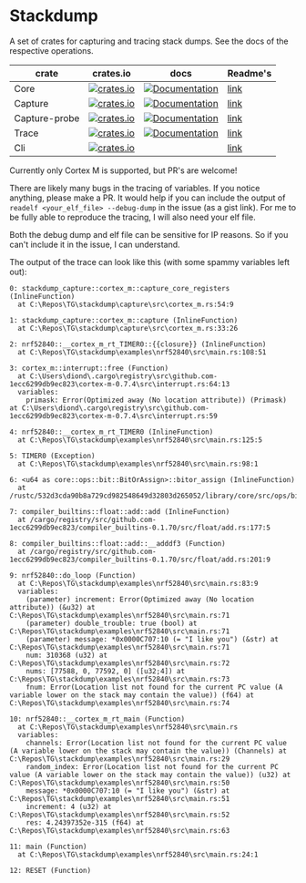 # Stackdump

A set of crates for capturing and tracing stack dumps.
See the docs of the respective operations.

| crate         | crates.io                                                                                                                     | docs                                                                                                           | Readme's                        |
| ------------- | ----------------------------------------------------------------------------------------------------------------------------- | -------------------------------------------------------------------------------------------------------------- | ------------------------------- |
| Core          | [![crates.io](https://img.shields.io/crates/v/stackdump-core.svg)](https://crates.io/crates/stackdump-core)                   | [![Documentation](https://docs.rs/stackdump-core/badge.svg)](https://docs.rs/stackdump-core)                   | [link](core/README.md)          |
| Capture       | [![crates.io](https://img.shields.io/crates/v/stackdump-capture.svg)](https://crates.io/crates/stackdump-capture)             | [![Documentation](https://docs.rs/stackdump-capture/badge.svg)](https://docs.rs/stackdump-capture)             | [link](capture/README.md)       |
| Capture-probe | [![crates.io](https://img.shields.io/crates/v/stackdump-capture-probe.svg)](https://crates.io/crates/stackdump-capture-probe) | [![Documentation](https://docs.rs/stackdump-capture-probe/badge.svg)](https://docs.rs/stackdump-capture-probe) | [link](capture-probe/README.md) |
| Trace         | [![crates.io](https://img.shields.io/crates/v/stackdump-trace.svg)](https://crates.io/crates/stackdump-trace)                 | [![Documentation](https://docs.rs/stackdump-trace/badge.svg)](https://docs.rs/stackdump-trace)                 | [link](trace/README.md)         |
| Cli           | [![crates.io](https://img.shields.io/crates/v/stackdump-cli.svg)](https://crates.io/crates/stackdump-cli)                     |                                                                                                                | [link](cli/README.md)           |

Currently only Cortex M is supported, but PR's are welcome!

There are likely many bugs in the tracing of variables. If you notice anything, please make a PR.
It would help if you can include the output of `readelf <your_elf_file> --debug-dump` in the issue (as a gist link).
For me to be fully able to reproduce the tracing, I will also need your elf file.

Both the debug dump and elf file can be sensitive for IP reasons. So if you can't include it in the issue, I can understand.

The output of the trace can look like this (with some spammy variables left out):

```text
0: stackdump_capture::cortex_m::capture_core_registers (InlineFunction)
  at C:\Repos\TG\stackdump\capture\src\cortex_m.rs:54:9

1: stackdump_capture::cortex_m::capture (InlineFunction)
  at C:\Repos\TG\stackdump\capture\src\cortex_m.rs:33:26

2: nrf52840::__cortex_m_rt_TIMER0::{{closure}} (InlineFunction)
  at C:\Repos\TG\stackdump\examples\nrf52840\src\main.rs:108:51

3: cortex_m::interrupt::free (Function)
  at C:\Users\diond\.cargo\registry\src\github.com-1ecc6299db9ec823\cortex-m-0.7.4\src\interrupt.rs:64:13
  variables:
    primask: Error(Optimized away (No location attribute)) (Primask) at C:\Users\diond\.cargo\registry\src\github.com-1ecc6299db9ec823\cortex-m-0.7.4\src\interrupt.rs:59

4: nrf52840::__cortex_m_rt_TIMER0 (InlineFunction)
  at C:\Repos\TG\stackdump\examples\nrf52840\src\main.rs:125:5

5: TIMER0 (Exception)
  at C:\Repos\TG\stackdump\examples\nrf52840\src\main.rs:98:1

6: <u64 as core::ops::bit::BitOrAssign>::bitor_assign (InlineFunction)
  at /rustc/532d3cda90b8a729cd982548649d32803d265052/library/core/src/ops/bit.rs:799:53

7: compiler_builtins::float::add::add (InlineFunction)
  at /cargo/registry/src/github.com-1ecc6299db9ec823/compiler_builtins-0.1.70/src/float/add.rs:177:5

8: compiler_builtins::float::add::__adddf3 (Function)
  at /cargo/registry/src/github.com-1ecc6299db9ec823/compiler_builtins-0.1.70/src/float/add.rs:201:9

9: nrf52840::do_loop (Function)
  at C:\Repos\TG\stackdump\examples\nrf52840\src\main.rs:83:9
  variables:
    (parameter) increment: Error(Optimized away (No location attribute)) (&u32) at C:\Repos\TG\stackdump\examples\nrf52840\src\main.rs:71
    (parameter) double_trouble: true (bool) at C:\Repos\TG\stackdump\examples\nrf52840\src\main.rs:71
    (parameter) message: *0x0000C707:10 (= "I like you") (&str) at C:\Repos\TG\stackdump\examples\nrf52840\src\main.rs:71
    num: 310368 (u32) at C:\Repos\TG\stackdump\examples\nrf52840\src\main.rs:72
    nums: [77588, 0, 77592, 0] ([u32;4]) at C:\Repos\TG\stackdump\examples\nrf52840\src\main.rs:73
    fnum: Error(Location list not found for the current PC value (A variable lower on the stack may contain the value)) (f64) at C:\Repos\TG\stackdump\examples\nrf52840\src\main.rs:74

10: nrf52840::__cortex_m_rt_main (Function)
  at C:\Repos\TG\stackdump\examples\nrf52840\src\main.rs
  variables:
    channels: Error(Location list not found for the current PC value (A variable lower on the stack may contain the value)) (Channels) at C:\Repos\TG\stackdump\examples\nrf52840\src\main.rs:29
    random_index: Error(Location list not found for the current PC value (A variable lower on the stack may contain the value)) (u32) at C:\Repos\TG\stackdump\examples\nrf52840\src\main.rs:50
    message: *0x0000C707:10 (= "I like you") (&str) at C:\Repos\TG\stackdump\examples\nrf52840\src\main.rs:51
    increment: 4 (u32) at C:\Repos\TG\stackdump\examples\nrf52840\src\main.rs:52
    res: 4.24397352e-315 (f64) at C:\Repos\TG\stackdump\examples\nrf52840\src\main.rs:63

11: main (Function)
  at C:\Repos\TG\stackdump\examples\nrf52840\src\main.rs:24:1

12: RESET (Function)
```
